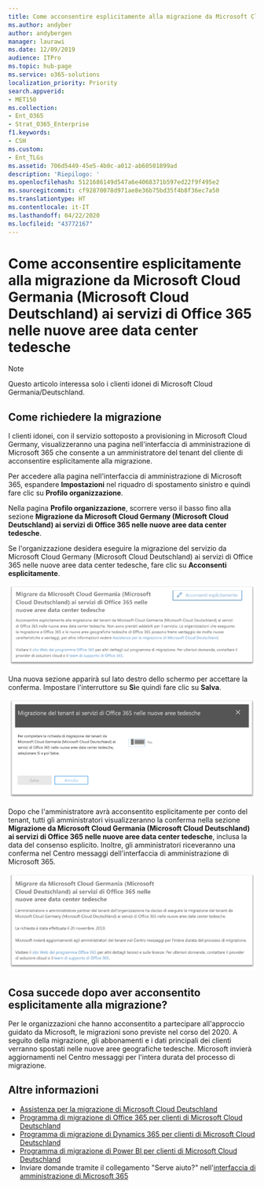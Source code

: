 ```yaml
---
title: Come acconsentire esplicitamente alla migrazione da Microsoft Cloud Germania (Microsoft Cloud Deutschland) ai servizi di Office 365 nelle nuove aree data center tedesche
ms.author: andyber
author: andybergen
manager: laurawi
ms.date: 12/09/2019
audience: ITPro
ms.topic: hub-page
ms.service: o365-solutions
localization_priority: Priority
search.appverid:
- MET150
ms.collection:
- Ent_O365
- Strat_O365_Enterprise
f1.keywords:
- CSH
ms.custom:
- Ent_TLGs
ms.assetid: 706d5449-45e5-4b0c-a012-ab60501899ad
description: 'Riepilogo: '
ms.openlocfilehash: 5121686149d547a6e4068371b597ed22f9f495e2
ms.sourcegitcommit: cf92870078d971ae8e36b75bd35f4b8f36ec7a50
ms.translationtype: HT
ms.contentlocale: it-IT
ms.lasthandoff: 04/22/2020
ms.locfileid: "43772167"
---
```

# <a name="how-to-opt-in-for-migration-from-microsoft-cloud-germany-microsoft-cloud-deutschland-to-office-365-services-in-the-new-german-datacenter-regions"></a>Come acconsentire esplicitamente alla migrazione da Microsoft Cloud Germania (Microsoft Cloud Deutschland) ai servizi di Office 365 nelle nuove aree data center tedesche

>[!Note]
>Questo articolo interessa solo i clienti idonei di Microsoft Cloud Germania/Deutschland.
>

## <a name="how-to-request-migration"></a>Come richiedere la migrazione

I clienti idonei, con il servizio sottoposto a provisioning in Microsoft Cloud Germany, visualizzeranno una pagina nell'interfaccia di amministrazione di Microsoft 365 che consente a un amministratore del tenant del cliente di acconsentire esplicitamente alla migrazione.

Per accedere alla pagina nell'interfaccia di amministrazione di Microsoft 365, espandere **Impostazioni** nel riquadro di spostamento sinistro e quindi fare clic su **Profilo organizzazione**.

Nella pagina **Profilo organizzazione**, scorrere verso il basso fino alla sezione **Migrazione da Microsoft Cloud Germany (Microsoft Cloud Deutschland) ai servizi di Office 365 nelle nuove aree data center tedesche**.

Se l'organizzazione desidera eseguire la migrazione del servizio da Microsoft Cloud Germany (Microsoft Cloud Deutschland) ai servizi di Office 365 nelle nuove aree data center tedesche, fare clic su **Acconsenti esplicitamente**.
 
![Introduzione al consenso esplicito](./media/ms-cloud-germany-migration-opt-in/tenant-migration.png)

Una nuova sezione apparirà sul lato destro dello schermo per accettare la conferma. Impostare l'interruttore su **Sì**e quindi fare clic su **Salva**.
 
![Accettazione consenso esplicito](./media/ms-cloud-germany-migration-opt-in/tenant-migration-new-regions.png)

Dopo che l'amministratore avrà acconsentito esplicitamente per conto del tenant, tutti gli amministratori visualizzeranno la conferma nella sezione **Migrazione da Microsoft Cloud Germania (Microsoft Cloud Deutschland) ai servizi di Office 365 nelle nuove aree data center tedesche**, inclusa la data del consenso esplicito. Inoltre, gli amministratori riceveranno una conferma nel Centro messaggi dell'interfaccia di amministrazione di Microsoft 365. 
 
![Conferma del consenso esplicito](./media/ms-cloud-germany-migration-opt-in/tenant-migration2.png)

## <a name="what-happens-after-opting-in-for-migration"></a>Cosa succede dopo aver acconsentito esplicitamente alla migrazione?

Per le organizzazioni che hanno acconsentito a partecipare all'approccio guidato da Microsoft, le migrazioni sono previste nel corso del 2020.  A seguito della migrazione, gli abbonamenti e i dati principali dei clienti verranno spostati nelle nuove aree geografiche tedesche.  Microsoft invierà aggiornamenti nel Centro messaggi per l'intera durata del processo di migrazione.

## <a name="more-information"></a>Altre informazioni

- [Assistenza per la migrazione di Microsoft Cloud Deutschland](https://aka.ms/germanymigrateassist)
- [Programma di migrazione di Office 365 per clienti di Microsoft Cloud Deutschland](https://aka.ms/office365germanymove)
- [Programma di migrazione di Dynamics 365 per clienti di Microsoft Cloud Deutschland](https://aka.ms/d365ceoptin)
- [Programma di migrazione di Power BI per clienti di Microsoft Cloud Deutschland](https://aka.ms/pbioptin)
- Inviare domande tramite il collegamento "Serve aiuto?" nell'[interfaccia di amministrazione di Microsoft 365](https://portal.office.de/)
